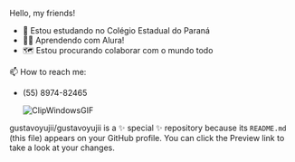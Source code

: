 Hello, my friends!

- 🏫 Estou estudando no Colégio Estadual do Paraná 
- 🧑‍💻 Aprendendo com Alura!
- 🗺️ Estou procurando colaborar com o mundo todo 

📫 How to reach me:
- (55) 8974-82465

  ![ClipWindowsGIF](https://github.com/gustavoyujii/gustavoyujii/assets/142352477/3497de36-9c32-4557-b359-50f822d20d05)


gustavoyujii/gustavoyujii is a ✨ special ✨ repository because its `README.md` (this file) appears on your GitHub profile.
You can click the Preview link to take a look at your changes.
